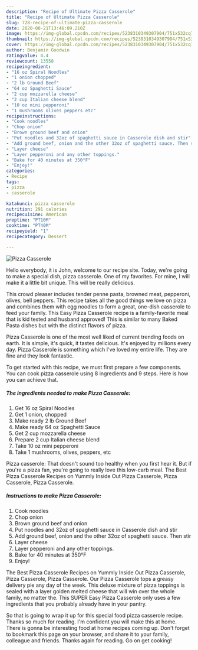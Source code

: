 ```yaml
---
description: "Recipe of Ultimate Pizza Casserole"
title: "Recipe of Ultimate Pizza Casserole"
slug: 728-recipe-of-ultimate-pizza-casserole
date: 2020-08-21T13:46:09.210Z
image: https://img-global.cpcdn.com/recipes/5238310349307904/751x532cq70/pizza-casserole-recipe-main-photo.jpg
thumbnail: https://img-global.cpcdn.com/recipes/5238310349307904/751x532cq70/pizza-casserole-recipe-main-photo.jpg
cover: https://img-global.cpcdn.com/recipes/5238310349307904/751x532cq70/pizza-casserole-recipe-main-photo.jpg
author: Benjamin Goodwin
ratingvalue: 4.4
reviewcount: 13558
recipeingredient:
- "16 oz Spiral Noodles"
- "1 onion chopped"
- "2 lb Ground Beef"
- "64 oz Spaghetti Sauce"
- "2 cup mozzarella cheese"
- "2 cup Italian cheese blend"
- "10 oz mini pepperoni"
- "1 mushrooms olives peppers etc"
recipeinstructions:
- "Cook noodles"
- "Chop onion"
- "Brown ground beef and onion"
- "Put noodles and 32oz of spaghetti sauce in Casserole dish and stir"
- "Add ground beef, onion and the other 32oz of spaghetti sauce. Then stir"
- "Layer cheese"
- "Layer pepperoni and any other toppings."
- "Bake for 40 minutes at 350°F"
- "Enjoy!"
categories:
- Recipe
tags:
- pizza
- casserole

katakunci: pizza casserole 
nutrition: 291 calories
recipecuisine: American
preptime: "PT10M"
cooktime: "PT40M"
recipeyield: "1"
recipecategory: Dessert

---
```



![Pizza Casserole](https://img-global.cpcdn.com/recipes/5238310349307904/751x532cq70/pizza-casserole-recipe-main-photo.jpg)

Hello everybody, it is John, welcome to our recipe site. Today, we're going to make a special dish, pizza casserole. One of my favorites. For mine, I will make it a little bit unique. This will be really delicious.

This crowd pleaser includes tender penne pasta, browned meat, pepperoni, olives, bell peppers. This recipe takes all the good things we love on pizza and combines them with egg noodles to form a great, one-dish casserole to feed your family. This Easy Pizza Casserole recipe is a family-favorite meal that is kid tested and husband approved! This is similar to many Baked Pasta dishes but with the distinct flavors of pizza.

Pizza Casserole is one of the most well liked of current trending foods on earth. It is simple, it's quick, it tastes delicious. It's enjoyed by millions every day. Pizza Casserole is something which I've loved my entire life. They are fine and they look fantastic.


To get started with this recipe, we must first prepare a few components. You can cook pizza casserole using 8 ingredients and 9 steps. Here is how you can achieve that.

<!--inarticleads1-->

##### The ingredients needed to make Pizza Casserole:

1. Get 16 oz Spiral Noodles
1. Get 1 onion, chopped
1. Make ready 2 lb Ground Beef
1. Make ready 64 oz Spaghetti Sauce
1. Get 2 cup mozzarella cheese
1. Prepare 2 cup Italian cheese blend
1. Take 10 oz mini pepperoni
1. Take 1 mushrooms, olives, peppers, etc


Pizza casserole: That doesn&#39;t sound too healthy when you first hear it. But if you&#39;re a pizza fan, you&#39;re going to really love this low-carb meal. The Best Pizza Casserole Recipes on Yummly Inside Out Pizza Casserole, Pizza Casserole, Pizza Casserole. 

<!--inarticleads2-->

##### Instructions to make Pizza Casserole:

1. Cook noodles
1. Chop onion
1. Brown ground beef and onion
1. Put noodles and 32oz of spaghetti sauce in Casserole dish and stir
1. Add ground beef, onion and the other 32oz of spaghetti sauce. Then stir
1. Layer cheese
1. Layer pepperoni and any other toppings.
1. Bake for 40 minutes at 350°F
1. Enjoy!


The Best Pizza Casserole Recipes on Yummly Inside Out Pizza Casserole, Pizza Casserole, Pizza Casserole. Our Pizza Casserole tops a greasy delivery pie any day of the week. This deluxe mixture of pizza toppings is sealed with a layer golden melted cheese that will win over the whole family, no matter the. This SUPER Easy Pizza Casserole only uses a few ingredients that you probably already have in your pantry. 

So that is going to wrap it up for this special food pizza casserole recipe. Thanks so much for reading. I'm confident you will make this at home. There is gonna be interesting food at home recipes coming up. Don't forget to bookmark this page on your browser, and share it to your family, colleague and friends. Thanks again for reading. Go on get cooking!
